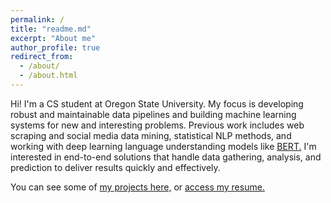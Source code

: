 ```yaml
---
permalink: /
title: "readme.md"
excerpt: "About me"
author_profile: true
redirect_from: 
  - /about/
  - /about.html
---
```


Hi! I'm a CS student at Oregon State University. My focus is developing robust and maintainable data pipelines and building machine learning systems for new and interesting problems. Previous work includes web scraping and social media data mining, statistical NLP methods, and working with deep learning language understanding models like [BERT.](https://en.wikipedia.org/wiki/BERT_(language_model)) I'm interested in end-to-end solutions that handle data gathering, analysis, and prediction to deliver results quickly and effectively.

You can see some of [my projects here,](./portfolio/) or [access my resume.](./files/resume.pdf)